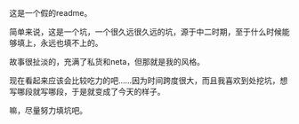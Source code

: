 这是一个假的readme。

简单来说，这是一个坑，一个很久远很久远的坑，源于中二时期，至于什么时候能够填上，永远也填不上的。

故事很扯淡的，充满了私货和neta，但那就是我的风格。

现在看起来应该会比较吃力的吧……因为时间跨度很大，而且我喜欢到处挖坑，想写哪段就写哪段，于是就变成了今天的样子。

嘛，尽量努力填坑吧。